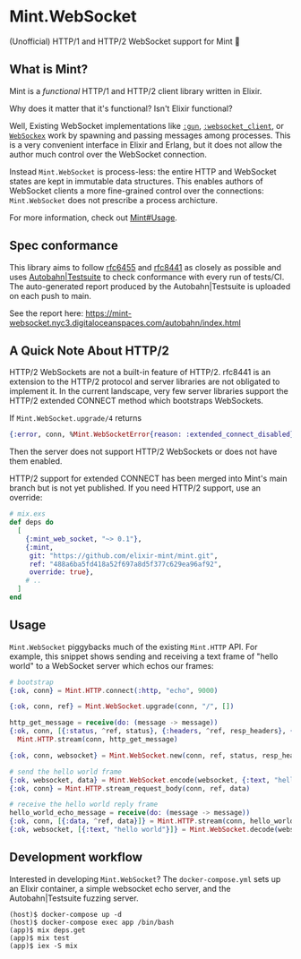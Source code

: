 # Mint.WebSocket

(Unofficial) HTTP/1 and HTTP/2 WebSocket support for Mint 🌱

## What is Mint?

Mint is a _functional_ HTTP/1 and HTTP/2 client library written in Elixir.

Why does it matter that it's functional? Isn't Elixir functional?

Well, Existing WebSocket implementations like
[`:gun`](https://github.com/ninenines/gun),
[`:websocket_client`](https://github.com/jeremyong/websocket_client),
or [`WebSockex`](https://github.com/Azolo/websockex) work by spawning and
passing messages among processes. This is a very convenient interface in
Elixir and Erlang, but it does not allow the author much control over
the WebSocket connection.

Instead `Mint.WebSocket` is process-less: the entire HTTP and WebSocket
states are kept in immutable data structures. This enables authors of
WebSocket clients a more fine-grained control over the connections:
`Mint.WebSocket` does not prescribe a process archicture.

For more information, check out
[Mint#Usage](https://github.com/elixir-mint/mint#usage).

## Spec conformance

This library aims to follow
[rfc6455](https://datatracker.ietf.org/doc/html/rfc6455) and
[rfc8441](https://datatracker.ietf.org/doc/html/rfc8441) as closely as possible
and uses [Autobahn|Testsuite](https://github.com/crossbario/autobahn-testsuite)
to check conformance with every run of tests/CI. The auto-generated report
produced by the Autobahn|Testsuite is uploaded on each push to main.

See the report here:
https://mint-websocket.nyc3.digitaloceanspaces.com/autobahn/index.html

## A Quick Note About HTTP/2

HTTP/2 WebSockets are not a built-in feature of HTTP/2. rfc8441 is an extension
to the HTTP/2 protocol and server libraries are not obligated to implement it.
In the current landscape, very few server libraries support the HTTP/2
extended CONNECT method which bootstraps WebSockets.

If `Mint.WebSocket.upgrade/4` returns

```elixir
{:error, conn, %Mint.WebSocketError{reason: :extended_connect_disabled}}
```

Then the server does not support HTTP/2 WebSockets or does not have them
enabled.

HTTP/2 support for extended CONNECT has been merged into Mint's main branch
but is not yet published. If you need HTTP/2 support, use an override:

```elixir
# mix.exs
def deps do
  [
    {:mint_web_socket, "~> 0.1"},
    {:mint,
     git: "https://github.com/elixir-mint/mint.git",
     ref: "488a6ba5fd418a52f697a8d5f377c629ea96af92",
     override: true},
    # ..
  ]
end
```

## Usage

`Mint.WebSocket` piggybacks much of the existing `Mint.HTTP` API. For example,
this snippet shows sending and receiving a text frame of "hello world" to a
WebSocket server which echos our frames:

```elixir
# bootstrap
{:ok, conn} = Mint.HTTP.connect(:http, "echo", 9000)

{:ok, conn, ref} = Mint.WebSocket.upgrade(conn, "/", [])

http_get_message = receive(do: (message -> message))
{:ok, conn, [{:status, ^ref, status}, {:headers, ^ref, resp_headers}, {:done, ^ref}]} =
  Mint.HTTP.stream(conn, http_get_message)

{:ok, conn, websocket} = Mint.WebSocket.new(conn, ref, status, resp_headers)

# send the hello world frame
{:ok, websocket, data} = Mint.WebSocket.encode(websocket, {:text, "hello world"})
{:ok, conn} = Mint.HTTP.stream_request_body(conn, ref, data)

# receive the hello world reply frame
hello_world_echo_message = receive(do: (message -> message))
{:ok, conn, [{:data, ^ref, data}]} = Mint.HTTP.stream(conn, hello_world_echo_message)
{:ok, websocket, [{:text, "hello world"}]} = Mint.WebSocket.decode(websocket, data)
```

## Development workflow

Interested in developing `Mint.WebSocket`? The `docker-compose.yml` sets up
an Elixir container, a simple websocket echo server, and the Autobahn|Testsuite
fuzzing server.

```
(host)$ docker-compose up -d
(host)$ docker-compose exec app /bin/bash
(app)$ mix deps.get
(app)$ mix test
(app)$ iex -S mix
```
